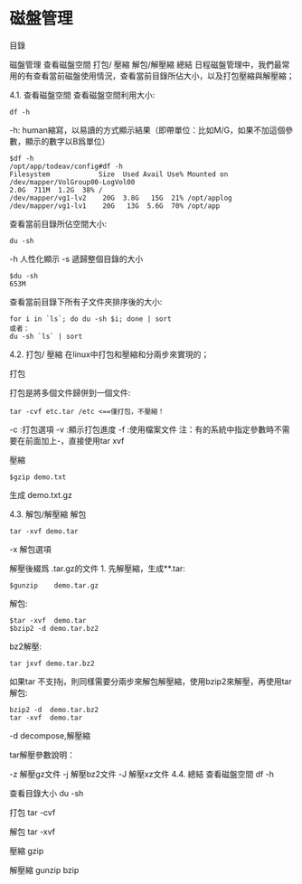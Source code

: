 # 磁盤管理


目錄

磁盤管理
查看磁盤空間
打包/ 壓縮
解包/解壓縮
總結
日程磁盤管理中，我們最常用的有查看當前磁盤使用情況，查看當前目錄所佔大小，以及打包壓縮與解壓縮；

4.1. 查看磁盤空間
查看磁盤空間利用大小:

```
df -h
```

-h: human縮寫，以易讀的方式顯示結果（即帶單位：比如M/G，如果不加這個參數，顯示的數字以B爲單位）

```
$df -h
/opt/app/todeav/config#df -h
Filesystem            Size  Used Avail Use% Mounted on
/dev/mapper/VolGroup00-LogVol00
2.0G  711M  1.2G  38% /
/dev/mapper/vg1-lv2    20G  3.8G   15G  21% /opt/applog
/dev/mapper/vg1-lv1    20G   13G  5.6G  70% /opt/app
```

查看當前目錄所佔空間大小:

```
du -sh
```

-h 人性化顯示
-s 遞歸整個目錄的大小
```
$du -sh
653M
```

查看當前目錄下所有子文件夾排序後的大小:

```
for i in `ls`; do du -sh $i; done | sort
或者：
du -sh `ls` | sort
```

4.2. 打包/ 壓縮
在linux中打包和壓縮和分兩步來實現的；

打包

打包是將多個文件歸併到一個文件:

```
tar -cvf etc.tar /etc <==僅打包，不壓縮！
```

-c :打包選項
-v :顯示打包進度
-f :使用檔案文件
注：有的系統中指定參數時不需要在前面加上-，直接使用tar xvf

壓縮

```
$gzip demo.txt
```

生成 demo.txt.gz

4.3. 解包/解壓縮
解包

```
tar -xvf demo.tar
```

-x 解包選項

解壓後綴爲 .tar.gz的文件 1. 先解壓縮，生成**.tar:

```
$gunzip    demo.tar.gz
```

解包:

```
$tar -xvf  demo.tar
$bzip2 -d demo.tar.bz2
```

bz2解壓:

```
tar jxvf demo.tar.bz2
```

如果tar 不支持j，則同樣需要分兩步來解包解壓縮，使用bzip2來解壓，再使用tar解包:

```
bzip2 -d  demo.tar.bz2
tar -xvf  demo.tar
```

-d decompose,解壓縮

tar解壓參數說明：

-z 解壓gz文件
-j 解壓bz2文件
-J 解壓xz文件
4.4. 總結
查看磁盤空間 df -h

查看目錄大小 du -sh

打包 tar -cvf

解包 tar -xvf

壓縮 gzip

解壓縮 gunzip bzip
